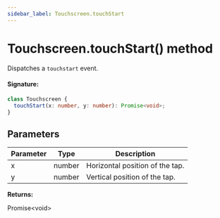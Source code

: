 ```yaml
---
sidebar_label: Touchscreen.touchStart
---
```


# Touchscreen.touchStart() method

Dispatches a `touchstart` event.

#### Signature:

```typescript
class Touchscreen {
  touchStart(x: number, y: number): Promise<void>;
}
```

## Parameters

| Parameter | Type   | Description                     |
| --------- | ------ | ------------------------------- |
| x         | number | Horizontal position of the tap. |
| y         | number | Vertical position of the tap.   |

**Returns:**

Promise&lt;void&gt;
